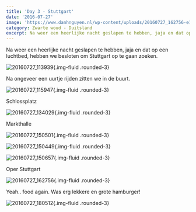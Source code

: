 ```yaml
---
title: 'Day 3 - Stuttgart'
date: '2016-07-27'
image: 'https://www.danhnguyen.nl/wp-content/uploads/20160727_162756-e1470217959871.jpg'
category: Zwarte woud - Duitsland
excerpt: Na weer een heerlijke nacht geslapen te hebben, jaja en dat op een luchtbed, hebben we besloten om Stuttgart...
---
```


Na weer een heerlijke nacht geslapen te hebben, jaja en dat op een luchtbed, hebben we besloten om Stuttgart op te gaan zoeken.

![20160727_113939](https://www.danhnguyen.nl/wp-content/uploads/20160727_113939-e1470217830749.jpg){.img-fluid .rounded-3}

Na ongeveer een uurtje rijden zitten we in de buurt.

![20160727_115947](https://www.danhnguyen.nl/wp-content/uploads/20160727_115947-e1470217917814.jpg){.img-fluid .rounded-3}

Schlossplatz

![20160727_134029](https://www.danhnguyen.nl/wp-content/uploads/20160727_134029-e1470218162136.jpg){.img-fluid .rounded-3}

Markthalle

![20160727_150501](https://www.danhnguyen.nl/wp-content/uploads/20160727_150501-e1470218066674.jpg){.img-fluid .rounded-3}

![20160727_150449](https://www.danhnguyen.nl/wp-content/uploads/20160727_150449-e1470218120796.jpg){.img-fluid .rounded-3}

![20160727_150657](https://www.danhnguyen.nl/wp-content/uploads/20160727_150657-e1470218093468.jpg){.img-fluid .rounded-3}

Oper Stuttgart

![20160727_162756](https://www.danhnguyen.nl/wp-content/uploads/20160727_162756-e1470217959871.jpg){.img-fluid .rounded-3}

Yeah.. food again. Was erg lekkere en grote hamburger!

![20160727_180512](https://www.danhnguyen.nl/wp-content/uploads/20160727_180512-e1470218175270.jpg){.img-fluid .rounded-3}
